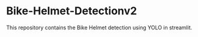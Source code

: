 # Bike-Helmet-Detectionv2
This repository contains the Bike Helmet detection using YOLO in streamlit.
